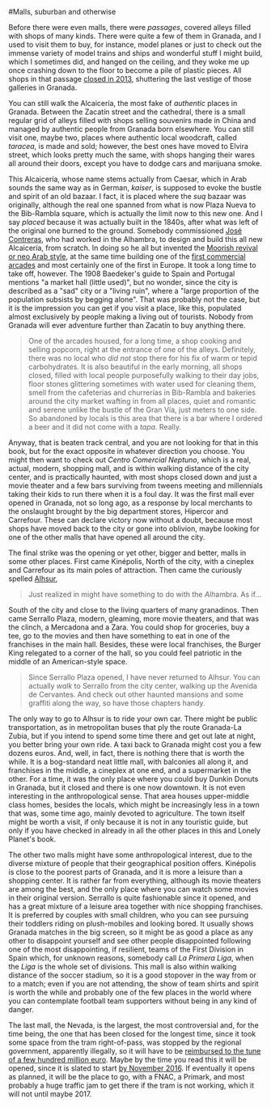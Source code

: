 #Malls, suburban and otherwise

Before there were even malls, there were *passages*, covered alleys filled with shops of many kinds. There were quite a few of them in Granada, and I used to visit them to buy, for instance, model planes or just to check out the immense variety of model trains and ships and wonderful stuff I might build, which I sometimes did, and hanged on the ceiling, and they woke me up once crashing down to the floor to become a pile of plastic pieces. All shops in that passage [closed in 2013](http://granadaimedia.com/la-decadencia-de-la-galeria-de-ganivet/), shuttering the last vestige of those galleries in Granada. 

You can still walk the Alcaicería, the most fake of *authentic* places
in Granada. Between the Zacatín street and the cathedral, there is a
small regular grid of alleys filled with shops selling souvenirs made
in China and managed by authentic people from Granada born
elsewhere. You can still visit one, maybe two, places where authentic
local woodcraft, called *taracea*, is made and sold; however, the best
ones have moved to Elvira street, which looks pretty much the same,
with shops hanging their wares all around their doors, except you have
to dodge cars and marijuana smoke. 

This Alcaicería, whose name stems actually from Caesar, which in Arab
sounds the same way as in German, *kaiser*, is supposed to evoke the
bustle and spirit of an old bazaar. I fact, it is placed where the
*suq* bazaar was originally, although the real one spanned from what
is now Plaza Nueva to the Bib-Rambla square, which is actually the
limit now to this new one. And I say *placed* because it was actually
built in the 1840s, after what was left of the original one burned to
the ground. Somebody commissioned
[José Contreras](http://www.ugr.es/~compoarq/compoarq_archivos/profesores/jmbarrios_archivos/Mis%20publicaciones%20PDF/2010-Jose_Contreras_pionero_arquitectura_neoarabe-JMBarriosRozua.pdf),
who had worked in the Alhambra, to design and build this all new
Alcaicería, from scratch. In doing so he all but invented the
[Moorish revival or neo Arab style](https://en.wikipedia.org/wiki/Moorish_Revival_architecture),
at the same time building one of the [first commercial arcades](https://en.wikipedia.org/wiki/Shopping_mall#Development_of_shopping_areas_and_building_types)
and most certainly one of the first in Europe. It took a long time to
take off, however. The 1908 Baedeker's guide to Spain and Portugal
mentions "a market hall (little used)", but no wonder, since the city
is described as a "sad" city or a "living ruin", where a "large
proportion of the population subsists by begging alone". That was
probably not the case, but it is the impression you can get if you
visit a place, like this, populated almost exclusively by people
making a living out of tourists. Nobody from Granada will ever adventure further than Zacatín to buy anything there. 

>One of the arcades housed, for a long time, a shop cooking and
>selling popcorn, right at the entrance of one of the
>alleys. Definitely, there was no local who *did not* stop there for
>his fix of warm or tepid carbohydrates. It is also beautiful in the
>early morning, all shops closed, filled with local people
>purposefully walking to their day jobs, floor stones glittering
>sometimes with water used for cleaning them, smell from the
>cafeterias and churrerías in Bib-Rambla and bakeries around the city
>market wafting in from all places, quiet and romantic and serene
>unlike the bustle of the Gran Vía, just meters to one side. So
>abandoned by locals is this area that there is a bar where I ordered
>a beer and it did not come with a *tapa*. Really. 

Anyway, that is beaten track central, and you are not looking for
that in this book, but for the exact opposite in whatever direction
you choose. You might then want to check out
*Centro Comercial Neptuno*, which is a real, actual, modern, shopping mall, and is within walking
distance of the city center, and is practically haunted, with most
shops closed down and just a movie theater and a few bars surviving
from tweens meeting and millennials taking their kids to run there
when it is a foul day. It was the first mall ever opened in Granada,
not so long ago, as a response by local merchants to the onslaught
brought by the big department stores, Hipercor and Carrefour. These
can declare victory now without a doubt, because most shops have moved
back to the city or gone into oblivion, maybe looking for one of the
other malls that have opened all around the city. 

The final strike was the opening or yet other, bigger and better,
malls in some other places. First came Kinépolis, North of the city,
with a cineplex and Carrefour as its main poles of attraction. Then
came the curiously spelled [Alhsur](http://www.alhsur.com/),

>Just realized in might have something to do with the *Alh*ambra. As if...

South of the city and close to the
living quarters of many granadinos. Then came Serrallo Plaza, modern,
gleaming, more movie theaters, and that was the clinch, a Mercadona
and a Zara. You could shop for groceries, buy a tee, go to the movies
and then have something to eat in one of the franchises in the main
hall. Besides, these were local franchises, the Burger King relegated
to a corner of the hall, so you could feel patriotic in the middle of
an American-style space. 

>Since Serrallo Plaza opened, I have never returned to Alhsur. You can
>actually *walk* to Serrallo from the city center, walking up the
>Avenida de Cervantes. And check out other
>haunted mansions and some graffiti along the way, so have those
>chapters handy. 

The only way to go to Alhsur is to ride your own car. There might be
public transportation, as in metropolitan buses that ply the route
Granada-La Zubia, but if you intend to spend some time there and get
out late at night, you better bring your own ride. A taxi back to
Granada might cost you a few dozens euros. And, well, in fact, there
is nothing there that is worth the while. It is a bog-standard neat
little mall, with balconies all along it, and franchises in the
middle, a cineplex at one end, and a supermarket in the other. For a
time, it was the only place where you could buy Dunkin Donuts in
Granada, but it closed and there is one now downtown. It is not even
interesting in the anthropological sense. That area houses
upper-middle class homes, besides the locals, which might be
increasingly less in a town that was, some time ago, mainly devoted to
agriculture. The town itself might be worth a visit, if only because
it is not in any touristic guide, but only if you have checked in
already in all the other places in this and Lonely Planet's book.

The other two malls might have some anthropological interest, due to
the diverse mixture of people that their geographical position
offers. Kinépolis is close to the poorest parts of Granada, and it is
more a leisure than a shopping center. It is rather far from
everything, although its movie theaters are among the best, and the
only place where you can watch some movies in their original
version. Serrallo is quite fashionable since it opened, and has a
great mixture of a leisure area together with nice shopping
franchises. It is preferred by couples with small children, who you can
see pursuing their toddlers riding on plush-mobiles and looking
bored. It usually shows Granada matches in the big screen, so it might
be as good a place as any other to disappoint yourself and see other
people disappointed following one of the most disappointing, if
resilient, teams of the First Division in Spain which, for unknown
reasons, somebody call *La Primera Liga*, when the *Liga* is the whole
set of divisions. This mall is also within walking distance of the
soccer stadium, so it is a good stopover in the way from or to a
match; even if you are not attending, the show of team shirts and spirit
is worth the while and probably one of the few places in the world
where you can contemplate football team supporters without being in
any kind of danger.

The last mall, the Nevada, is the largest, the most controversial and, for the time
being, the one that has been closed for the longest time, since it
took some space from the tram right-of-pass, was stopped by the
regional government, apparently illegally, so it will have to be
[reimbursed to the tune of a few hundred million euro](http://www.elmundo.es/andalucia/2016/07/15/578931c7268e3edd6b8b46b0.html). Maybe
by the time you read this it will be opened, since it is slated to
start
[by November 2016](http://www.granadadigital.es/el-centro-comercial-nevada-tiene-prevista-su-apertura-el-11-de-noviembre/). If
eventually it opens as planned, it will be the place to go, with a
FNAC, a Primark, and most probably a huge traffic jam to get there if
the tram is not working, which it will not until maybe 2017. 

